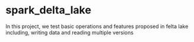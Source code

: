 # spark_delta_lake
In this project, we test basic operations and features proposed in felta lake including, writing data and reading multiple versions
